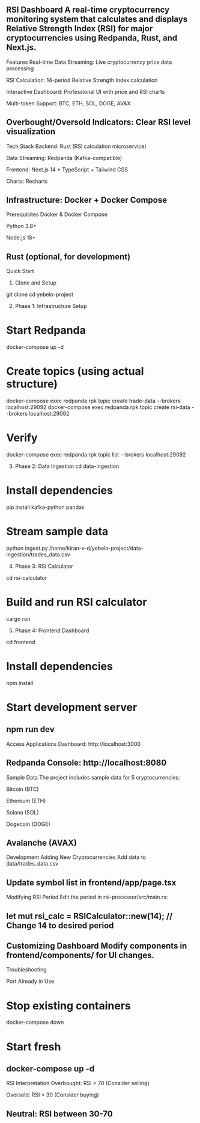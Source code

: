 RSI Dashboard
A real-time cryptocurrency monitoring system that calculates and displays Relative Strength Index (RSI) for major cryptocurrencies using Redpanda, Rust, and Next.js.
---------------------------------------------------

Features
Real-time Data Streaming: Live cryptocurrency price data processing

RSI Calculation: 14-period Relative Strength Index calculation

Interactive Dashboard: Professional UI with price and RSI charts

Multi-token Support: BTC, ETH, SOL, DOGE, AVAX

Overbought/Oversold Indicators: Clear RSI level visualization
----------------------------------------------

Tech Stack
Backend: Rust (RSI calculation microservice)

Data Streaming: Redpanda (Kafka-compatible)

Frontend: Next.js 14 + TypeScript + Tailwind CSS

Charts: Recharts

Infrastructure: Docker + Docker Compose
----------------------------------------

Prerequisites
Docker & Docker Compose

Python 3.8+

Node.js 18+

Rust (optional, for development)
-------------------------------------

Quick Start

1. Clone and Setup

git clone <repo-url>
cd yebelo-project

2. Phase 1: Infrastructure Setup

# Start Redpanda
docker-compose up -d

# Create topics (using actual structure)
docker-compose exec redpanda rpk topic create trade-data --brokers localhost:29092
docker-compose exec redpanda rpk topic create rsi-data --brokers localhost:29092

# Verify
docker-compose exec redpanda rpk topic list --brokers localhost:29092

3. Phase 2: Data Ingestion
cd data-ingestion

# Install dependencies
pip install kafka-python pandas

# Stream sample data
python ingest.py /home/kiran-v-d/yebelo-project/data-ingestion/trades_data.csv

4. Phase 3: RSI Calculator

cd rsi-calculator

# Build and run RSI calculator
cargo run

5. Phase 4: Frontend Dashboard

cd frontend

# Install dependencies
npm install

# Start development server
npm run dev
------------------------------------------
Access Applications
Dashboard: http://localhost:3000

Redpanda Console: http://localhost:8080
-------------------------------------------
Sample Data
The project includes sample data for 5 cryptocurrencies:

Bitcoin (BTC)

Ethereum (ETH)

Solana (SOL)

Dogecoin (DOGE)

Avalanche (AVAX)
----------------------------------------------
Development
Adding New Cryptocurrencies
Add data to data/trades_data.csv

Update symbol list in frontend/app/page.tsx
---------------------------------------------

Modifying RSI Period
Edit the period in rsi-processor/src/main.rs:

let mut rsi_calc = RSICalculator::new(14); // Change 14 to desired period
------------------------------------------------------------------

Customizing Dashboard
Modify components in frontend/components/ for UI changes.
-----------------------------------------------------------------

Troubleshooting

Port Already in Use

# Stop existing containers
docker-compose down

# Start fresh
docker-compose up -d
----------------------------------
RSI Interpretation
Overbought: RSI > 70 (Consider selling)

Oversold: RSI < 30 (Consider buying)

Neutral: RSI between 30-70
-----------------------------------------
